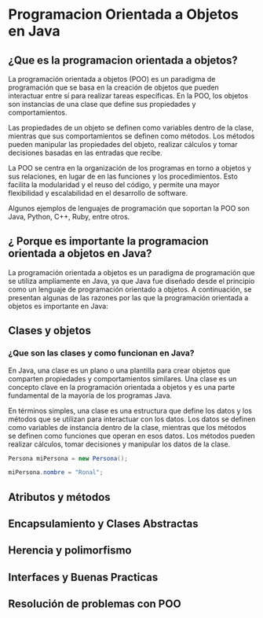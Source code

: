# Programacion Orientada a Objetos en Java

## ¿Que es la programacion orientada a objetos?

La programación orientada a objetos (POO) es un paradigma de programación que se basa en la creación de objetos que pueden interactuar entre sí para realizar tareas específicas. En la POO, los objetos son instancias de una clase que define sus propiedades y comportamientos.

Las propiedades de un objeto se definen como variables dentro de la clase, mientras que sus comportamientos se definen como métodos. Los métodos pueden manipular las propiedades del objeto, realizar cálculos y tomar decisiones basadas en las entradas que recibe.

La POO se centra en la organización de los programas en torno a objetos y sus relaciones, en lugar de en las funciones y los procedimientos. Esto facilita la modularidad y el reuso del código, y permite una mayor flexibilidad y escalabilidad en el desarrollo de software.

Algunos ejemplos de lenguajes de programación que soportan la POO son Java, Python, C++, Ruby, entre otros.


## ¿ Porque es importante la programacion orientada a objetos en Java?

La programación orientada a objetos es un paradigma de programación que se utiliza ampliamente en Java, ya que Java fue diseñado desde el principio como un lenguaje de programación orientado a objetos. A continuación, se presentan algunas de las razones por las que la programación orientada a objetos es importante en Java:



## Clases y objetos

### ¿Que son las clases y como funcionan en Java?

En Java, una clase es un plano o una plantilla para crear objetos que comparten propiedades y comportamientos similares. Una clase es un concepto clave en la programación orientada a objetos y es una parte fundamental de la mayoría de los programas Java.

En términos simples, una clase es una estructura que define los datos y los métodos que se utilizan para interactuar con los datos. Los datos se definen como variables de instancia dentro de la clase, mientras que los métodos se definen como funciones que operan en esos datos. Los métodos pueden realizar cálculos, tomar decisiones y manipular los datos de la clase.

```java
Persona miPersona = new Persona();
```

```java
miPersona.nombre = "Ronal";
```
## Atributos y métodos

## Encapsulamiento y Clases Abstractas

## Herencia y polimorfismo 

## Interfaces y Buenas Practicas

## Resolución de problemas con POO
